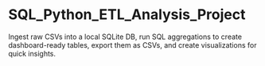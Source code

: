 # SQL_Python_ETL_Analysis_Project
Ingest raw CSVs into a local SQLite DB, run SQL aggregations to create dashboard-ready tables, export them as CSVs, and create visualizations for quick insights.
